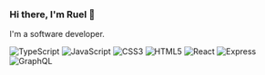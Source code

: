 ### Hi there, I'm Ruel 👋

I'm a software developer.

![TypeScript](https://img.shields.io/badge/TypeScript-%23007ACC.svg?style=flat&logo=typescript&logoColor=white)
![JavaScript](https://img.shields.io/badge/JavaScript-%23323330.svg?style=flat&logo=javascript&logoColor=%23F7DF1E)
![CSS3](https://img.shields.io/badge/CSS3-%231572B6.svg?style=flat&logo=css3&logoColor=white)
![HTML5](https://img.shields.io/badge/HTML5-%23E34F26.svg?style=flat&logo=html5&logoColor=white)
![React](https://img.shields.io/badge/React-%2320232a.svg?style=flat&logo=react&logoColor=%2361DAFB)
![Express](https://img.shields.io/badge/Express-%23404d59.svg?style=flat&logo=express&logoColor=%2361DAFB)
![GraphQL](https://img.shields.io/badge/-GraphQL-E10098?style=flat&logo=graphql&logoColor=white)


<!--
**ruelneuman/ruelneuman** is a ✨ _special_ ✨ repository because its `README.md` (this file) appears on your GitHub profile.

Here are some ideas to get you started:

- 🔭 I’m currently working on ...
- 🌱 I’m currently learning ...
- 👯 I’m looking to collaborate on ...
- 🤔 I’m looking for help with ...
- 💬 Ask me about ...
- 📫 How to reach me: ...
- 😄 Pronouns: ...
- ⚡ Fun fact: ...
-->

